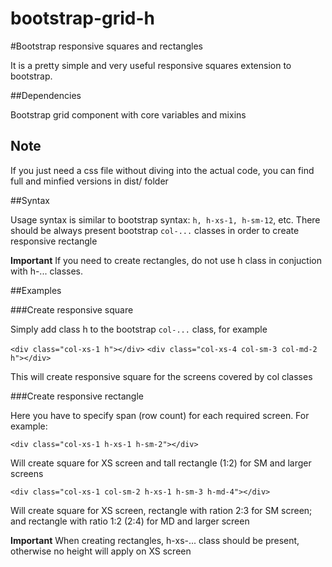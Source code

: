 # bootstrap-grid-h
#Bootstrap responsive squares and rectangles

It is a pretty simple and very useful responsive squares extension to bootstrap. 

##Dependencies

Bootstrap grid component with core variables and mixins

## Note

If you just need a css file without diving into the actual code, you can find full and minfied versions in dist/ folder

##Syntax

Usage syntax is similar to bootstrap syntax: `h, h-xs-1, h-sm-12`, etc.
There should be always present bootstrap `col-...` classes in order to create responsive rectangle

**Important**
If you need to create rectangles, do not use h class in conjuction with h-... classes.

##Examples

###Create responsive square

Simply add class h to the bootstrap `col-...` class, for example

`<div class="col-xs-1 h"></div>`
`<div class="col-xs-4 col-sm-3 col-md-2 h"></div>`

This will create responsive square for the screens covered by col classes
 
###Create responsive rectangle

Here you have to specify span (row count) for each required screen. For example:

`<div class="col-xs-1 h-xs-1 h-sm-2"></div>`

Will create square for XS screen and tall rectangle (1:2) for SM and larger screens

`<div class="col-xs-1 col-sm-2 h-xs-1 h-sm-3 h-md-4"></div>`

Will create square for XS screen, rectangle with ration 2:3 for SM screen; and rectangle with ratio 1:2 (2:4) for MD and larger screen  

**Important**
When creating rectangles, h-xs-... class should be present, otherwise no height will apply on XS screen 

